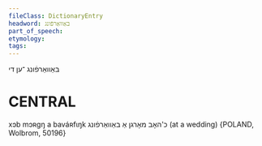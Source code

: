 ```yaml
---
fileClass: DictionaryEntry
headword: באַוואַרפֿונג
part_of_speech: 
etymology: 
tags: 
---
```

באַוואַרפֿונג
־ען
די

CENTRAL
========

xɔb mɔʀgŋ a baváʀfɩŋk כ'האָב מאָרגן אַ באַוואַרפֿונג (at a wedding) {POLAND, Wolbrom, 50196}